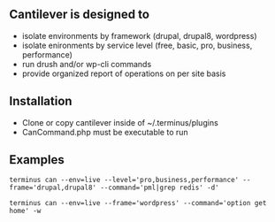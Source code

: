 ## Cantilever is designed to

* isolate environments by framework (drupal, drupal8, wordpress)
* isolate enironments by service level (free, basic, pro, business, performance)
* run drush and/or wp-cli commands
* provide organized report of operations on per site basis

## Installation

* Clone or copy cantilever inside of ~/.terminus/plugins
* CanCommand.php must be executable to run

## Examples

```terminus can --env=live --level='pro,business,performance' --frame='drupal,drupal8' --command='pml|grep redis' -d'```

```terminus can --env=live --frame='wordpress' --command='option get home' -w```